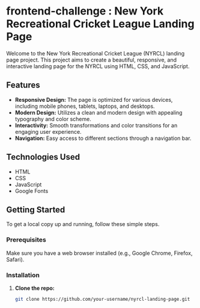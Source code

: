 # frontend-challenge : New York Recreational Cricket League Landing Page

Welcome to the New York Recreational Cricket League (NYRCL) landing page project. This project aims to create a beautiful, responsive, and interactive landing page for the NYRCL using HTML, CSS, and JavaScript.

## Features

- **Responsive Design:** The page is optimized for various devices, including mobile phones, tablets, laptops, and desktops.
- **Modern Design:** Utilizes a clean and modern design with appealing typography and color scheme.
- **Interactivity:** Smooth transformations and color transitions for an engaging user experience.
- **Navigation:** Easy access to different sections through a navigation bar.

## Technologies Used

- HTML
- CSS
- JavaScript
- Google Fonts

## Getting Started

To get a local copy up and running, follow these simple steps.

### Prerequisites

Make sure you have a web browser installed (e.g., Google Chrome, Firefox, Safari).

### Installation

1. **Clone the repo:**

   ```bash
   git clone https://github.com/your-username/nyrcl-landing-page.git
